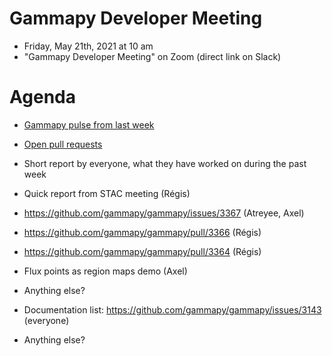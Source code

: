 # Gammapy Developer Meeting

* Friday, May 21th, 2021 at 10 am
* "Gammapy Developer Meeting" on Zoom (direct link on Slack)
# Agenda

* [Gammapy pulse from last week](https://github.com/gammapy/gammapy/pulse)
* [Open pull requests](https://github.com/gammapy/gammapy/pulls)
* Short report by everyone, what they have worked on during the past week 


* Quick report from STAC meeting (Régis)
* https://github.com/gammapy/gammapy/issues/3367 (Atreyee, Axel)
* https://github.com/gammapy/gammapy/pull/3366 (Régis)
* https://github.com/gammapy/gammapy/pull/3364 (Régis)
* Flux points as region maps demo (Axel)
* Anything else? 

* Documentation list: https://github.com/gammapy/gammapy/issues/3143 (everyone)
* Anything else?
